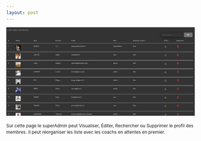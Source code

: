 ```yaml
---
layout: post
---
```

![membres](../images/allMembers.jpg)

<small>Sur cette page le superAdmin peut Visualiser, Éditer, Rechercher ou Supprimer le profil des membres.</small>
<small>Il peut réorganiser les liste avec les coachs en attentes en premier.</small>